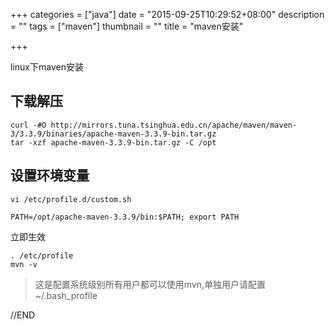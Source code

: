 +++
categories = ["java"]
date = "2015-09-25T10:29:52+08:00"
description = ""
tags = ["maven"]
thumbnail = ""
title = "maven安装"

+++

linux下maven安装

<!--more-->

## 下载解压

```
curl -#O http://mirrors.tuna.tsinghua.edu.cn/apache/maven/maven-3/3.3.9/binaries/apache-maven-3.3.9-bin.tar.gz
tar -xzf apache-maven-3.3.9-bin.tar.gz -C /opt
```

## 设置环境变量

```
vi /etc/profile.d/custom.sh

PATH=/opt/apache-maven-3.3.9/bin:$PATH; export PATH
```

立即生效

```
. /etc/profile
mvn -v
```

> 这是配置系统级别所有用户都可以使用mvn,单独用户请配置~/.bash_profile

//END

